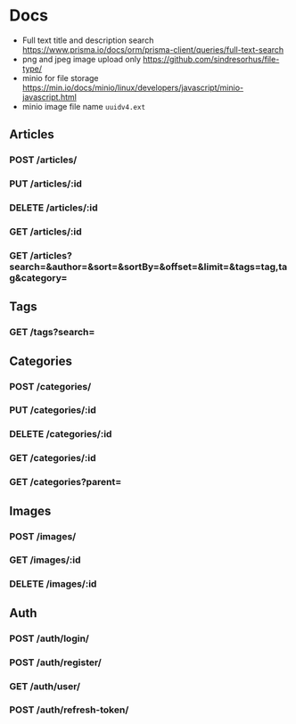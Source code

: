# Docs

-   Full text title and description search https://www.prisma.io/docs/orm/prisma-client/queries/full-text-search
-   png and jpeg image upload only https://github.com/sindresorhus/file-type/
-   minio for file storage https://min.io/docs/minio/linux/developers/javascript/minio-javascript.html
-   minio image file name `uuidv4.ext`

## Articles

### POST /articles/

### PUT /articles/:id

### DELETE /articles/:id

### GET /articles/:id

### GET /articles?search=&author=&sort=&sortBy=&offset=&limit=&tags=tag,tag&category=

## Tags

### GET /tags?search=

## Categories

### POST /categories/

### PUT /categories/:id

### DELETE /categories/:id

### GET /categories/:id

### GET /categories?parent=

## Images

### POST /images/

### GET /images/:id

### DELETE /images/:id

## Auth

### POST /auth/login/

### POST /auth/register/

### GET /auth/user/

### POST /auth/refresh-token/

